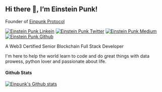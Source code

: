 <h2> Hi there 👋, I’m Einstein Punk! </h2>

Founder of [Einpunk Protocol](https://einpunk.finance)

[![Einstein Punk Linkein](https://img.shields.io/badge/LinkedIn-0077B5?style=for-the-badge&logo=linkedin&logoColor=white)](www.linkedin.com/in/einpunk)
[![Einstein Punk Twitter](https://img.shields.io/badge/Twitter-1DA1F2?style=for-the-badge&logo=twitter&logoColor=white)](https://twitter.com/ein_punk)
[![Einstein Punk Medium](https://img.shields.io/badge/Medium-000000?style=for-the-badge&logo=medium&logoColor=white)](https://medium.com/@devdein)
[![Einstein Punk Github](https://img.shields.io/badge/Github-000000?style=for-the-badge&logo=github&logoColor=white)](https://github.com/einsteinpunk/einsteinpunk.git)

A Web3 Certified Senior Blockchain Full Stack Developer

I'm here to help the world learn to code and do great things with data prowess, python lover and passionate about life.


#### Github Stats

[![Einpunk's Github stats](https://github-readme-stats.vercel.app/api?username=devdein)](https://github.com/anuraghazra/github-readme-stats)
